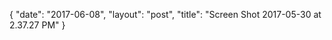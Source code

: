 {
   "date": "2017-06-08",
   "layout": "post",
   "title": "Screen Shot 2017-05-30 at 2.37.27 PM"
}

